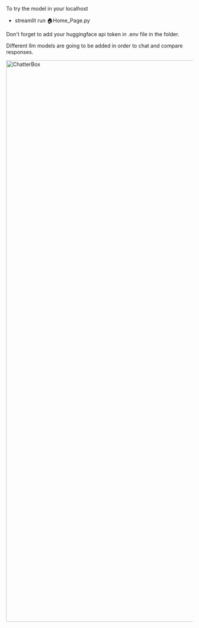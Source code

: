 To try the model in your localhost 
  - streamlit run 🏠Home_Page.py

Don't forget to add your huggingface api token in .env file in the folder. 

Different llm models are going to be added in order to chat and compare responses.

<img width="1512" alt="ChatterBox" src="https://github.com/user-attachments/assets/65bce0de-f690-469a-9ea5-1e8de5749fe6">

